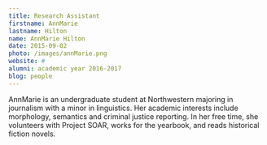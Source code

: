 ```yaml
---
title: Research Assistant
firstname: AnnMarie
lastname: Hilton
name: AnnMarie Hilton
date: 2015-09-02
photo: /images/annMarie.png
website: #
alumni: academic year 2016-2017
blog: people
---
```


AnnMarie is an undergraduate student at Northwestern majoring in journalism with a minor in linguistics. Her academic interests include morphology, semantics and criminal justice reporting. In her free time, she volunteers with Project SOAR, works for the yearbook, and reads historical fiction novels.